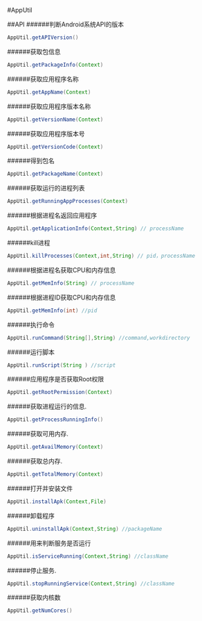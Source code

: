 #AppUtil  
  
##API
######判断Android系统API的版本
```JAVA
AppUtil.getAPIVersion()
```
######获取包信息
```JAVA
AppUtil.getPackageInfo(Context)
```
######获取应用程序名称
```JAVA
AppUtil.getAppName(Context)
```
######获取应用程序版本名称
```JAVA
AppUtil.getVersionName(Context)
```
######获取应用程序版本号
```JAVA
AppUtil.getVersionCode(Context)
```
######得到包名
```JAVA
AppUtil.getPackageName(Context)
```
######获取运行的进程列表
```JAVA
AppUtil.getRunningAppProcesses(Context)
```
######根据进程名返回应用程序
```JAVA
AppUtil.getApplicationInfo(Context,String) // processName
```
######kill进程
```JAVA
AppUtil.killProcesses(Context,int,String) // pid，processName
```
######根据进程名获取CPU和内存信息
```JAVA
AppUtil.getMemInfo(String) // processName
```
######根据进程ID获取CPU和内存信息
```JAVA
AppUtil.getMemInfo(int) //pid
```
######执行命令
```JAVA
AppUtil.runCommand(String[],String) //command,workdirectory
```
######运行脚本
```JAVA
AppUtil.runScript(String ) //script
```
######应用程序是否获取Root权限
```JAVA
AppUtil.getRootPermission(Context)
```
######获取进程运行的信息.
```JAVA
AppUtil.getProcessRunningInfo()
```
######获取可用内存.
```JAVA
AppUtil.getAvailMemory(Context)
```
######获取总内存.
```JAVA
AppUtil.getTotalMemory(Context)
```
######打开并安装文件
```JAVA
AppUtil.installApk(Context,File)
```
######卸载程序
```JAVA
AppUtil.uninstallApk(Context,String) //packageName
```
######用来判断服务是否运行
```JAVA
AppUtil.isServiceRunning(Context,String) //className
```
######停止服务.
```JAVA
AppUtil.stopRunningService(Context,String) //className
```
######获取内核数
```JAVA
AppUtil.getNumCores()
```